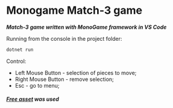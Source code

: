 # Monogame Match-3 game
***Match-3 game written with MonoGame framework in VS Code***

Running from the console in the project folder:
```bash
dotnet run
```

Control:
- Left Mouse Button - selection of pieces to move;
- Right Mouse Button - remove selection;
- Esc - go to menu;

##### [Free asset](https://assetsdownload.com/free-candy-match-3-assets/) was used
